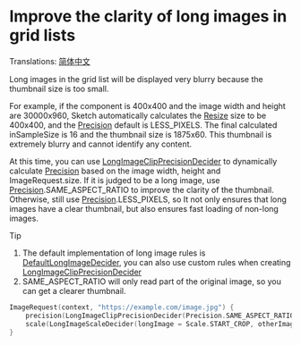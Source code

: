 # Improve the clarity of long images in grid lists

Translations: [简体中文](long_image_grid_thumbnails_zh.md)

Long images in the grid list will be displayed very blurry because the thumbnail size is too small.

For example, if the component is 400x400 and the image width and height are 30000x960, Sketch
automatically calculates the [Resize] size to be 400x400, and the [Precision] default is
LESS_PIXELS. The final calculated inSampleSize is 16 and the thumbnail size is 1875x60. This
thumbnail is extremely blurry and cannot identify any content.

At this time, you can use [LongImageClipPrecisionDecider] to dynamically calculate [Precision] based
on the image width, height and ImageRequest.size. If it is judged to be a long image,
use [Precision].SAME_ASPECT_RATIO to improve the clarity of the thumbnail. Otherwise, still
use [Precision].LESS_PIXELS, so It not only ensures that long images have a clear thumbnail, but
also ensures fast loading of non-long images.

> [!TIP]
> 1. The default implementation of long image rules is [DefaultLongImageDecider], you can also use
     custom rules when creating [LongImageClipPrecisionDecider]
> 2. SAME_ASPECT_RATIO will only read part of the original image, so you can get a clearer
     thumbnail.

```kotlin
ImageRequest(context, "https://example.com/image.jpg") {
    precision(LongImageClipPrecisionDecider(Precision.SAME_ASPECT_RATIO))
    scale(LongImageScaleDecider(longImage = Scale.START_CROP, otherImage = Scale.CENTER_CROP))
}
```

[Sketch]: ../../sketch-core/src/commonMain/kotlin/com/github/panpf/sketch/Sketch.common.kt

[Resize]: ../../sketch-core/src/commonMain/kotlin/com/github/panpf/sketch/resize/Resize.kt

[Precision]: ../../sketch-core/src/commonMain/kotlin/com/github/panpf/sketch/resize/Precision.kt

[LongImageClipPrecisionDecider]: ../../sketch-core/src/commonMain/kotlin/com/github/panpf/sketch/resize/PrecisionDecider.kt

[DefaultLongImageDecider]: ../../sketch-core/src/commonMain/kotlin/com/github/panpf/sketch/resize/LongImageDecider.kt